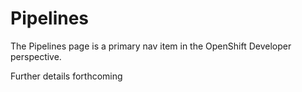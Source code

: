 # Pipelines
The Pipelines page is a primary nav item in the OpenShift Developer perspective.

Further details forthcoming
